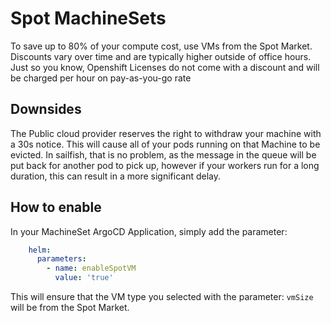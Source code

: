 # Spot MachineSets
To save up to 80% of your compute cost, use VMs from the Spot Market. Discounts vary over time and are typically higher outside of office hours.
Just so you know, Openshift Licenses do not come with a discount and will be charged per hour on pay-as-you-go rate
## Downsides
The Public cloud provider reserves the right to withdraw your machine with a 30s notice. This will cause all of your pods running on that Machine to be evicted.
In sailfish, that is no problem, as the message in the queue will be put back for another pod to pick up, however if your workers run for a long duration, this can result in a more significant delay.

## How to enable
In your MachineSet ArgoCD Application, simply add the parameter:

```yaml
    helm:
      parameters:
        - name: enableSpotVM
          value: 'true'
```
This will ensure that the VM type you selected with the parameter: `vmSize` will be from the Spot Market.



